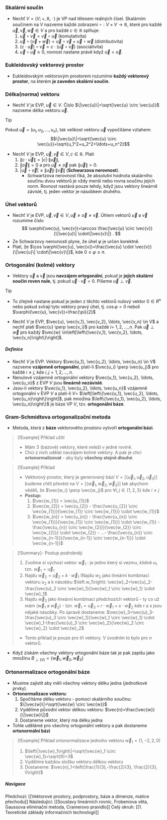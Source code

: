 ### Skalární součin

- Nechť $V=(V ;+, \mathbb{R},\,\cdot\,)$ je VP nad tělesem reálných čísel. Skalárním součinem na $V$ nazveme každé zobrazení $\circ: V \times V \rightarrow \mathbb{R}$, které pro každé $\vec{u}, \vec{v}, \vec{w} \in V$ a pro každé $c \in \mathbb{R}$ splňuje:
	1. $\vec{u} \circ \vec{v}=\vec{v} \circ \vec{u}$   (komutativita)
	2. $\vec{u} \circ(\vec{v}+\vec{w})=\vec{u} \circ \vec{v}+\vec{u} \circ \vec{w}$  (distributivita)
	3. $(c \cdot \vec{u}) \circ \vec{v}=c \cdot(\vec{u} \circ \vec{v})$  (asociativita)
	4. $\vec{u} \circ \vec{u} \geq 0$, rovnost nastane právě když $\vec{u}=\vec{o}$.

### Eukleidovský vektorový prostor
- Eukleidovským vektorovým prostorem rozumíme **každý vektorový prostor**, na kterém **je zaveden skalární součin**.

### Délka(norma) vektoru
- Nechť $V$ je EVP, $\vec{u} \in V$. Číslo $\|\vec{u}\|=\sqrt{\vec{u} \circ \vec{u}}$ nazveme délka vektoru $\vec{u}$.
>[!Tip]
> Pokud $\vec{u}=\left(u_1, u_2, \ldots, u_n\right)$, tak velikost vektoru $\vec{u}$ vypočítáme vztahem:
> $$\|\vec{u}\|=\sqrt{\vec{u} \circ \vec{u}}=\sqrt{u_1^2+u_2^2+\ldots+u_n^2}$$

- Nechť $V$ je EVP, $\vec{u}, \vec{v} \in V, c \in \mathbb{R}$. Platí
	1. $\|c \cdot \vec{u}\|=|c| \cdot\|\vec{u}\|$,
	2. $\|\vec{o}\|=0$ a pro $\vec{u} \neq \vec{o}$ pak $\|\vec{u}\|>0$.
	3. $|\vec{u} \circ \vec{v}| \leq\|\vec{u}\| \cdot\|\vec{v}\|$  (**Schwarzova nerovnost**).
		- Schwartzova nerovnost říká, že absolutní hodnota skalárního součinu dvou vektorů je vždy menší nebo rovna součinu jejich norm. Rovnost nastává pouze tehdy, když jsou vektory lineárně závislé, tj. jeden vektor je násobkem druhého.

### Úhel vektorů
- Nechť $V$ je EVP, $\vec{u}, \vec{v} \in V, \vec{u} \neq \vec{o} \neq \vec{v}$. Úhlem vektorů $\vec{u}$ a $\vec{v}$ rozumíme číslo
$$
\varphi(\vec{u}, \vec{v})=\arccos \frac{\vec{u} \circ \vec{v}}{\|\vec{u}\| \cdot\|\vec{v}\|} .
$$
- Ze Schwarzovy nerovnosti plyne, že úhel $\varphi$ je určen korektně.
- Platí, že $\cos \varphi(\vec{u}, \vec{v})=\frac{\vec{u} \cdot \vec{v}}{\|\vec{u}\| \cdot\|\vec{v}\|}$, kde $0 \leq \varphi \leq \pi$.

### Ortogonální (kolmé) vektory
- Vektory $\vec{u}$ a $\vec{v}$ jsou **navzájem ortogonální**, pokud je **jejich skalární součin roven nule**, tj. pokud $\vec{u} \cdot \vec{v}=0$. Píšeme $\vec{u} \perp \vec{v}$. 
>[!Tip]
>- To zřejmě nastane pokud je jeden z těchto vektorů nulový vektor $0 \in R^n$ nebo pokud svírají tyto vektory pravý úhel, tj. $\cos \varphi=0$ neboli $\varphi(\vec{u}, \vec{v})=\frac{\pi}{2}$

- Nechť $V$ je EVP, $\vec{u}, \vec{v_1}, \vec{v_2}, \ldots, \vec{v_n} \in V$ a nechť platí $\vec{u} \perp \vec{v_i}$ pro každé $i=$ $1,2, \ldots, n$. Pak $\vec{u} \perp \vec{w}$ pro každý $\vec{w} \in\left[\left\{\vec{v_1}, \vec{v_2}, \ldots, \vec{v_n}\right\}\right]$.

##### Definice
- Nechť $V$ je EVP. Vektory $\vec{u_1}, \vec{u_2}, \ldots, \vec{u_n} \in V$ nazveme **vzájemně ortogonální**, platí-li $\vec{u_i} \perp \vec{u_j}$ pro každé $i \neq j$, kde $i, j=1,2, \ldots, n$.
- Nenulové vzájemně ortogonální vektory $\vec{u_1}, \vec{u_2}, \ldots, \vec{u_n}$ z EVP $V$ jsou **lineárně nezávislé**.
- Jsou-li vektory $\vec{u_1}, \vec{u_2}, \ldots, \vec{u_n}$ vzájemně ortogonální v EVP $V$ a platí-li $V=$ $\left[\left\{\vec{u_1}, \vec{u_2}, \ldots, \vec{u_n}\right\}\right]$, pak množina $\left\{\vec{u_1}, \vec{u_2}, \ldots, \vec{u_n}\right\}$ je báze VP $V$, tzv. **ortogonální báze**.

### Gram-Schmidtova ortogonalizační metoda
- Metoda, která z **báze** vektorového prostoru vytvoří **ortogonální bázi**.

>[!Example] Příklad užití
>- Mám 3 (bázové) vektory, které neleží v jedné rovině. 
>- Chci z nich udělat navzájem kolmé vektory. A pak je chci **ortonormalizovat** - aby byly **všechny stejně dlouhé**.

>[!Example] Příklad
>- Vektorový prostor, který je generovaný bází $V=\left[\left\{\vec{u}_1, \vec{u}_2, \vec{u}_3\right\}\right]$ budeme chtít převést na $V=\left[\left\{\vec{w}_1, \vec{w}_2, \vec{w}_3\right\}\right]$ tak abychom věděli, že $\vec{w_i} \perp \vec{w_j}$ pro $\forall i, j \in\{1,2,3\}$ kde $i \neq j$ 
>- **Postup:**
>	1. $\vec{w_{1}} = \vec{u_{1}}$
>	2. $\vec{w_{2}} = \vec{u_{2}} - \frac{\vec{u_{2}} \circ \vec{w_{1}}}{\vec{w_{1}} \circ \vec{w_{1}}} \cdot \vec{w_{1}}$
>	3. $\vec{w_{n}} = \vec{u_{n}} - \frac{\vec{u_{n}} \circ \vec{w_{1}}}{\vec{w_{1}} \circ \vec{w_{1}}} \cdot \vec{w_{1}} - \frac{\vec{u_{n}} \circ \vec{w_{2}}}{\vec{w_{2}} \circ \vec{w_{2}}} \cdot \vec{w_{2}} - ...- \frac{\vec{u_{n}} \circ \vec{w_{n-1}}}{\vec{w_{n-1}} \circ \vec{w_{n-1}}} \cdot \vec{w_{n-1}}$

>[!Summary]- Postup podrobněji
>1. Zvolíme si výchozí vektor $\vec{w}_1$ : je jedno který si vezmu, klidně $u_1$ tzn. $\vec{w}_1=\vec{u}_1$
>2. Najdu $\vec{w}_2=\vec{u}_2+k \cdot \vec{w}_1$ (Najdu $w_2$ jako lineární kombinaci vektoru $u_2$ a k násobku $\left.w_1\right): \vec{w}_2=\vec{u}_2-\frac{\vec{u}_2 \circ \vec{w}_1}{\vec{w}_1 \circ \vec{w}_1} \cdot \vec{w}_1$
>3. Najdu $\vec{w}_3$ jako lineární kombinaci předchozích vektorů - ty co už mám $\left(\vec{w}_1\right.$ a $\left.\vec{w}_2\right)$ - tzn. $\vec{w}_1=\vec{u}_3+r \cdot \vec{w}_1+s \cdot \vec{w}_2$ kde r a s jsou nějaké násobky. Po úpravě dostaneme: $\vec{w}_3=\vec{u}_3-\frac{\vec{u}_3 \circ \vec{w}_1}{\vec{w}_1 \circ \vec{w}_1} \cdot \vec{w}_1-\frac{\vec{u}_3 \circ \vec{w}_2}{\vec{w}_2 \circ \vec{w}_2} \cdot \vec{w}_2$
>- Tento příklad je pouze pro tři vektory. V úvodním to bylo pro $n$ vektorů.

- Když získám všechny vektory ortogonální báze tak je pak zapíšu jako množinu $B_{\perp(V)}=\left\{\vec{w}_1, \vec{w}_2, \vec{w}_3\right\}$
### Ortonormalizace ortogonální báze
- Musíme zajistit aby měli všechny vektory délku jedna (jednotkové prvky).
- **Ortonormalizace vektoru**:
	1. Spočítáme délku vektoru - pomoci skalárního součinu: $\|\vec{w}\|=\sqrt{\vec{w} \circ \vec{w}}$
	2. Vydělíme původní vektor délkou vektoru: $\vec{n}=\frac{\vec{w}}{\|\vec{w}\|}$
	3. Dostaneme vektor, který má délku jedna
- Tohle udělámé pro všechny ortogonální vektory a pak dostaneme **ortonormální bázi** 

>[!Example] Příklad ortonormalizace jednoho vektoru
>$\vec{w}_1=(1,-2,2,0)$
>1. $\left\|\vec{w}_1\right\|=\sqrt{\vec{w}_1 \circ \vec{w}_1}=\sqrt{9}=3$
>2. Vydělíme každou složku vektoru délkou vektoru
>3. Dostaneme: $\vec{n}_1=\left(\frac{1}{3},-\frac{2}{3}, \frac{2}{3}, 0\right)$

##### Navigace
Předchozí:  [[Vektorové prostory, podprostory, báze a dimenze, matice přechodu]]
Následující: [[Soustavy lineárních rovnic, Frobeniova věta, Gaussova eliminační metoda, Cramerovo pravidlo]]
Celý okruh: [[1. Teoretické základy informačních technologií]]